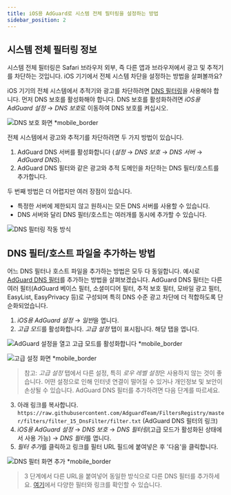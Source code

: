 ```yaml
---
title: iOS용 AdGuard로 시스템 전체 필터링을 설정하는 방법
sidebar_position: 2
---
```


## 시스템 전체 필터링 정보

시스템 전체 필터링은 Safari 브라우저 외부, 즉 다른 앱과 브라우저에서 광고 및 추적기를 차단하는 것입니다. iOS 기기에서 전체 시스템 차단을 설정하는 방법을 살펴볼까요?

iOS 기기의 전체 시스템에서 추적기와 광고를 차단하려면 [DNS 필터링](https://adguard-dns.io/kb/general/dns-filtering/)을 사용해야 합니다. 먼저 DNS 보호를 활성화해야 합니다. DNS 보호를 활성화하려면 *iOS용 AdGuard 설정* → *DNS 보호*로 이동하여 DNS 보호를 켜십시오.

![DNS 보호 화면 *mobile_border](https://cdn.adtidy.org/public/Adguard/Blog/ios_dns_protection.PNG)

전체 시스템에서 광고와 추적기를 차단하려면 두 가지 방법이 있습니다.

1. AdGuard DNS 서버를 활성화합니다 (*설정* → *DNS 보호* → *DNS 서버* → *AdGuard DNS*).
2. AdGuard DNS 필터와 같은 광고와 추적 도메인을 차단하는 DNS 필터/호스트를 추가합니다.

두 번째 방법은 더 어렵지만 여러 장점이 있습니다.

* 특정한 서버에 제한되지 않고 원하시는 모든 DNS 서버를 사용할 수 있습니다.
* DNS 서버와 달리 DNS 필터/호스트는 여러개를 동시에 추가할 수 있습니다.

![DNS 필터링 작동 방식](https://cdn.adtidy.org/public/Adguard/kb/DNS_filtering/how_dns_filtering_works_en.png)

## DNS 필터/호스트 파일을 추가하는 방법

어느 DNS 필터나 호스트 파일을 추가하는 방법은 모두 다 동일합니다. 예시로 [AdGuard DNS 필터](https://github.com/AdguardTeam/AdguardSDNSFilter)를 추가하는 방법을 살펴보겠습니다. AdGuard DNS 필터는 다른 여러 필터(AdGuard 베이스 필터, 소셜미디어 필터, 추적 보호 필터, 모바일 광고 필터, EasyList, EasyPrivacy 등)로 구성되며 특히 DNS 수준 광고 차단에 더 적합하도록 단순화되었습니다.

1. *iOS용 AdGuard 설정* → *일반*을 엽니다.
2. *고급 모드*를 활성화합니다. *고급 설정* 탭이 표시됩니다. 해당 탭을 엽니다.

![AdGuard 설정을 열고 고급 모드를 활성화합니다 *mobile_border](https://cdn.adtidy.org/public/Adguard/Release_notes/iOS/v4.0/advanced_mode_en.jpg)

![고급 설정 화면 *mobile_border](https://cdn.adtidy.org/public/Adguard/Blog/ios_advanced_settings.PNG)

> 참고: *고급 설정* 탭에서 다른 설정, 특히 *로우 레벨 설정*은 사용하지 않는 것이 좋습니다. 어떤 설정으로 인해 인터넷 연결이 떨어질 수 있거나 개인정보 및 보안이 손상될 수 있습니다. AdGuard DNS 필터를 추가하려면 다음 단계를 따르세요.

3. 아래 링크를 복사합니다. `https://raw.githubusercontent.com/AdguardTeam/FiltersRegistry/master/filters/filter_15_DnsFilter/filter.txt` (AdGuard DNS 필터의 링크)
4. *iOS용 AdGuard 설정* → *DNS 보호* → *DNS 필터링*(고급 모드가 활성화된 상태에서 사용 가능) → *DNS 필터*를 엽니다.
5. *필터 추가*를 클릭하고 링크를 필터 URL 필드에 붙여넣은 후 '다음'을 클릭합니다.

![DNS 필터 화면 추가 *mobile_border](https://cdn.adtidy.org/public/Adguard/Blog/ios_adding_a_filter.PNG)

> 3 단계에서 다른 URL을 붙여넣어 동일한 방식으로 다른 DNS 필터를 추가하세요. [여기](https://filterlists.com)에서 다양한 필터와 링크를 확인할 수 있습니다.
